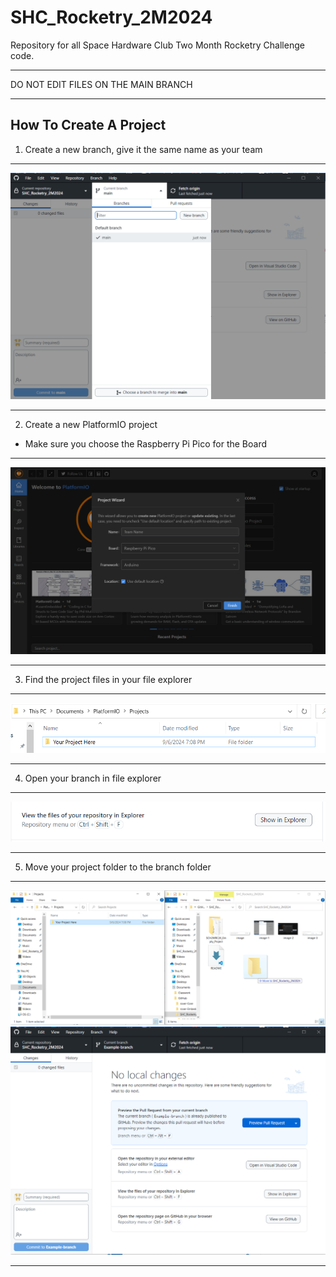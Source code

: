 # SHC_Rocketry_2M2024
Repository for all Space Hardware Club Two Month Rocketry Challenge code.

************************************
DO NOT EDIT FILES ON THE MAIN BRANCH
************************************

How To Create A Project
-----------------------
1. Create a new branch, give it the same name as your team
***********************************************************************************************************************
![alt text](image-1.png)
***********************************************************************************************************************
2. Create a new PlatformIO project
* Make sure you choose the Raspberry Pi Pico for the Board
***********************************************************************************************************************
![alt text](image-2.png)
***********************************************************************************************************************
3. Find the project files in your file explorer
***********************************************************************************************************************
![alt text](image-3.png)
***********************************************************************************************************************
4. Open your branch in file explorer
***********************************************************************************************************************
![alt text](image.png)
***********************************************************************************************************************
5. Move your project folder to the branch folder
***********************************************************************************************************************
![alt text](image-4.png)
![alt text](image-5.png)
***********************************************************************************************************************
